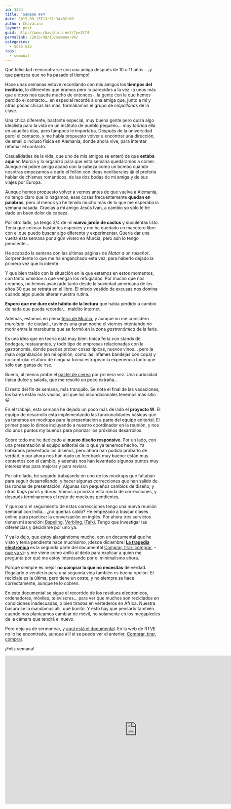 ```yaml
---
id: 3374
title: 'Semana #94'
date: 2015-09-13T13:37:34+02:00
author: Chavalina
layout: post
guid: http://www.chavalina.net/?p=3374
permalink: /2015/09/13/semana-94/
categories:
  - Sólo mío
tags:
  - semanal
---
```

Qué felicidad reencontrarse con una amiga después de 10 u 11 años… ¡y que parezca que no ha pasado el tiempo!

Hace unas semanas estuve recordando con mis amigos los **tiempos del instituto**, lo diferentes que éramos pero lo parecidos a la vez -a unos más que a otros nos queda mucho de entonces-, la gente con la que hemos perdido el contacto… en especial recordé a una amiga que, junto a mi y otras pocas chicas las más, formábamos el grupo de _empollonas_ de la clase.

Una chica diferente, bastante especial, muy buena gente pero quizá algo idealista para la vida en un instituto de pueblo pequeño… _muy teórica_ ella en aquellos días, pero tampoco le importaba. Después de la universidad perdí el contacto, y me había propuesto volver a encontrar una dirección, de email o incluso física en Alemania, donde ahora vive, para intentar retomar el contacto.

Casualidades de la vida, que uno de mis amigos se enteró de que **estaba aquí** en Murcia y lo organizó para que esta semana quedáramos a comer. Aunque mi pobre amigo acabó con la cabeza como un bombo cuando nosotras empezamos a darle el follón con ideas neoliberales 😀 él prefería hablar de chismes románticos, de las dos bodas de mi amiga y de sus viajes por Europa.

Aunque hemos propuesto volver a vernos antes de que vuelva a Alemania, no tengo claro que lo hagamos, esas cosas frecuentemente **quedan en palabras**, pero al menos ya he tenido mucho más de lo que me esperaba la semana pasada. Gracias a mi amigo Jesús Iván, a cambio yo sólo le he dado un buen dolor de cabeza.

Por otro lado, ya tengo 3/4 de mi **nuevo jardín de cactus** y suculentas listo. Tenía que colocar bastantes especies y me ha quedado un macetero libre con el que puedo buscar algo diferente y experimentar. Quería dar una vuelta esta semana por algún vivero en Murcia, pero aún lo tengo pendiente…

He acabado la semana con las últimas páginas de _Matar a un ruiseñor_. Sorprendente lo que me ha enganchado esta vez, para haberlo dejado la primera vez que lo intenté. 

Y que bien traído con la situación en la que estamos en estos momentos, con tanto _«miedo»_ a que vengan los refugiados. Por mucho que nos creamos, no hemos avanzado tanto desde la sociedad americana de los años 30 que se retrata en el libro. El miedo vestido de excusas nos domina cuando algo puede alterar nuestra rutina.

**Espero que me dure este hábito de la lectura** que había perdido a cambio de nada que pueda recordar… maldito internet.

Además, estamos en plena [feria de Murcia](http://www.regmurcia.com/servlet/s.Sl?sit=c,369,&r=ReP-25460-DETALLE_REPORTAJESPADRE), y aunque no me considero _murciana_ -de ciudad-, tuvimos una gran noche el viernes intentando no morir entre la marabunta que se formó en la zona _gastronómica_ de la feria.

Es una idea que en teoría está muy bien: típica feria con stands de bodegas, restaurantes, y todo tipo de empresas relacionadas con la gastronomía, donde puedes probar cosas típicas, nuevos vinos… pero la mala organización (en mi opinión, como las infames bandejas con copa) y no controlar el aforo de ninguna forma estropean la experiencia tanto que sólo dan ganas de irse. 

Bueno, al menos probé el [pastel de cierva](http://www.regmurcia.com/servlet/s.Sl?sit=c,543,a,0,m,264&r=ReP-18789-DETALLE_REPORTAJES) por primera vez. Una curiosidad típica dulce y salada, que me resultó un poco extraña…

El resto del fin de semana, más tranquilo. Se nota el final de las vacaciones, los bares están más vacíos, así que los incondicionales tenemos más sitio 😀

En el trabajo, esta semana he dejado un poco más de lado el **proyecto W**. El equipo de desarrollo está implementando las funcionalidades básicas que ya tenemos en mockups para la presentación a parte del equipo editorial. El primer paso lo dimos incluyendo a nuestro coordinador en la reunión, y nos dio unos puntos my buenos para priorizar los próximos desarrollos.

Sobre todo me he dedicado al **nuevo diseño responsive**. Por un lado, con una presentación al equipo editorial de lo que ya tenemos hecho. Ya habíamos presentado los diseños, pero ahora han podido probarlo de verdad, y por ahora nos han dado un feedback muy bueno: están muy contentos con el cambio, y además nos han levantado algunos puntos muy interesantes para mejorar y para revisar.

Por otro lado, he seguido trabajando en uno de los mockups que faltaban para seguir desarrollando, y hacer algunas correcciones que han salido de las rondas de presentación. Algunas son pequeños cambios de diseño, y otras _bugs_ puros y duros. Vamos a priorizar esta ronda de correcciones, y después terminaremos el resto de mockups pendientes.

Y que para el seguimiento de estas correcciones tengo una nueva reunión semanal con India… ¿no querías caldo? He empezado a buscar clases online para practicar la conversación en inglés. Por ahora tres servicios tienen mi atención: <a href="http://www.bspelling.com/" target="_blank">Bspeling</a>, <a href="https://www.verbling.com/" target="_blank">Verbling</a>, <a href="http://www.italki.com/" target="_blank">iTalki</a>. Tengo que investigar las diferencias y decidirme por uno ya.

Y ya lo dejo, que estoy alargándome mucho, con un documental que he visto y tenía pendiente hace muchísimo, ¡desde diciembre! [**La tragedia electrónica**](http://www.rtve.es/television/20140528/documentos-tv-estrena-tragedia-electronica-secuela-del-galardonado-comprar-tirar-comprar/943798.shtml) es la segunda parte del documental [Comprar, tirar, comprar](http://www.rtve.es/alacarta/videos/el-documental/documental-comprar-tirar-comprar/1382261/), &#8211;[que ya vi](http://www.chavalina.net/2011/01/24/comprar-con-cabeza-no-tirar-si-no-es-necesario-comprar-cada-vez-menos/)&#8211; y me viene como anillo al dedo para explicar a quien me pregunta por qué me estoy interesando por el minimalismo ahora.

Porque siempre es mejor **no comprar lo que no necesitas** de verdad. Regalarlo o venderlo para una segunda vida también es buena opción. El reciclaje es la última, pero tiene un coste, y no siempre se hace correctamente, aunque te lo cobren. 

En este documental se sigue el recorrido de los residuos electrónicos, ordenadores, móviles, televisores… para ver que muchos son reciclados en condiciones inadecuadas, o bien tirados en vertederos en África. Nuestra basura se la mandamos allí, qué bonito. Y esto hay que pensarlo también cuando nos planteamos cambiar de móvil, no solamente en los megapíxeles de la cámara que tendrá el nuevo.

Pero dejo ya de sermonear, y [aquí está el documental](https://www.youtube.com/watch?v=J5C0VTndTzc). En la web de RTVE no lo he encontrado, aunque allí si se puede ver el anterior, [Comprar, tirar, comprar](http://www.rtve.es/alacarta/videos/el-documental/documental-comprar-tirar-comprar/1382261/).

¡Feliz semana!

<iframe width="853" height="480" src="https://www.youtube.com/embed/J5C0VTndTzc?rel=0" frameborder="0" allowfullscreen></iframe>